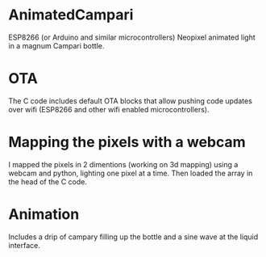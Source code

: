 # AnimatedCampari
ESP8266 (or Arduino and similar microcontrollers) Neopixel animated light in a magnum Campari bottle.

# OTA 
The C code includes default OTA blocks that allow pushing code updates over wifi (ESP8266 and other wifi enabled microcontrollers).

# Mapping the pixels with a webcam
I mapped the pixels in 2 dimentions (working on 3d mapping) using a webcam and python, lighting one pixel at a time. Then loaded the array in the head of the C code. 

# Animation
Includes a drip of campary filling up the bottle and a sine wave at the liquid interface. 
